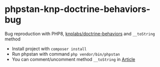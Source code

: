 # phpstan-knp-doctrine-behaviors-bug

Bug reproduction with PHP8, [knplabs/doctrine-behaviors](https://github.com/KnpLabs/DoctrineBehaviors) and `__toString` method

- Install project with `composer install`
- Run phpstan with command `php vendor/bin/phpstan`
- You can comment/uncomment method `__toString` in [Article](https://github.com/RomulusED69/phpstan-knp-doctrine-behaviors-bug/blob/10ac6ab5368c807ac81ea8f6b848f00fa6d7030d/src/Entity/Article.php#L31)
